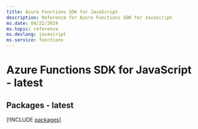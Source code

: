 ```yaml
---
title: Azure Functions SDK for JavaScript
description: Reference for Azure Functions SDK for JavaScript
ms.date: 04/22/2024
ms.topic: reference
ms.devlang: javascript
ms.service: functions
---
```

# Azure Functions SDK for JavaScript - latest
## Packages - latest
[!INCLUDE [packages](functions-index.md)]